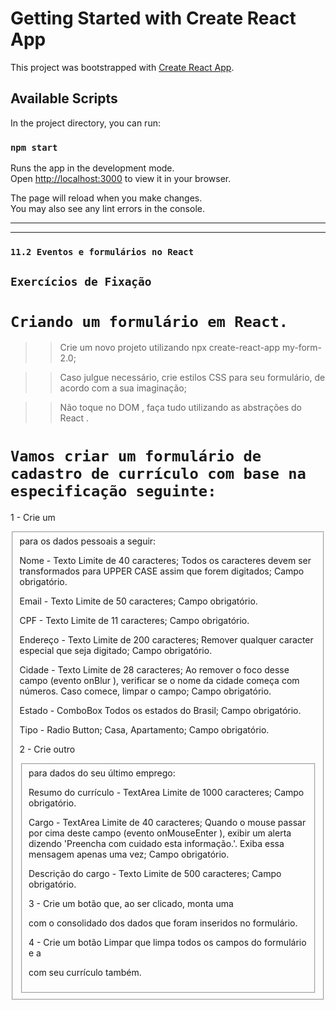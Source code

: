 # Getting Started with Create React App

This project was bootstrapped with [Create React App](https://github.com/facebook/create-react-app).

## Available Scripts

In the project directory, you can run:

### `npm start`

Runs the app in the development mode.\
Open [http://localhost:3000](http://localhost:3000) to view it in your browser.

The page will reload when you make changes.\
You may also see any lint errors in the console.

-------------------------------------------------------------------------
-------------------------------------------------------------------------

### `11.2 Eventos e formulários no React`
## `Exercícios de Fixação`

# `Criando um formulário em React.`

>> Crie um novo projeto utilizando npx create-react-app my-form-2.0;

>> Caso julgue necessário, crie estilos CSS para seu formulário, de acordo com a sua imaginação;

>> Não toque no DOM , faça tudo utilizando as abstrações do React .

# `Vamos criar um formulário de cadastro de currículo com base na especificação seguinte:`

1 - Crie um <fieldset> para os dados pessoais a seguir:

Nome - Texto
    Limite de 40 caracteres;
    Todos os caracteres devem ser transformados para UPPER CASE assim que forem digitados;
    Campo obrigatório.

Email - Texto
    Limite de 50 caracteres;
    Campo obrigatório.

CPF - Texto
    Limite de 11 caracteres;
    Campo obrigatório.

Endereço - Texto
    Limite de 200 caracteres;
    Remover qualquer caracter especial que seja digitado;
    Campo obrigatório.

Cidade - Texto
    Limite de 28 caracteres;
    Ao remover o foco desse campo (evento onBlur ), verificar se o nome da cidade começa com números. Caso comece, limpar o campo;
    Campo obrigatório.

Estado - ComboBox
    Todos os estados do Brasil;
    Campo obrigatório.

Tipo - Radio Button;
    Casa, Apartamento;
    Campo obrigatório.


2 - Crie outro <fieldset> para dados do seu último emprego:

Resumo do currículo - TextArea
    Limite de 1000 caracteres;
    Campo obrigatório.

Cargo - TextArea
    Limite de 40 caracteres;
    Quando o mouse passar por cima deste campo (evento onMouseEnter ), exibir um alerta dizendo 'Preencha com cuidado esta informação.'. Exiba essa mensagem apenas uma vez;
    Campo obrigatório.

Descrição do cargo - Texto
    Limite de 500 caracteres;
    Campo obrigatório.

3 - Crie um botão que, ao ser clicado, monta uma <div> com o consolidado dos dados que foram inseridos no formulário.

4 - Crie um botão Limpar que limpa todos os campos do formulário e a <div> com seu currículo também.
